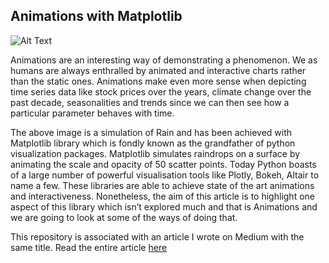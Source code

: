 ## Animations with Matplotlib
![Alt Text](https://cdn-images-1.medium.com/max/800/1*SSlRUf6BSVOXEdINzd0nRg.gif)


Animations are an interesting way of demonstrating a phenomenon. We as humans are always enthralled by animated and interactive charts rather than the static ones. Animations make even more sense when depicting time series data like stock prices over the years, climate change over the past decade, seasonalities and trends since we can then see how a particular parameter behaves with time.

The above image is a simulation of Rain and has been achieved with Matplotlib library which is fondly known as the grandfather of python visualization packages. Matplotlib simulates raindrops on a surface by animating the scale and opacity of 50 scatter points. Today Python boasts of a large number of powerful visualisation tools like Plotly, Bokeh, Altair to name a few. These libraries are able to achieve state of the art animations and interactiveness. Nonetheless, the aim of this article is to highlight one aspect of this library which isn’t explored much and that is Animations and we are going to look at some of the ways of doing that.

This repository is associated with an article I wrote on Medium with the same title. Read the entire article [here](https://towardsdatascience.com/animations-with-matplotlib-d96375c5442c)
